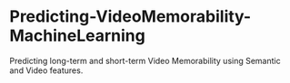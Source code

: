 # Predicting-VideoMemorability-MachineLearning
Predicting long-term and short-term Video Memorability using Semantic and Video features. 
